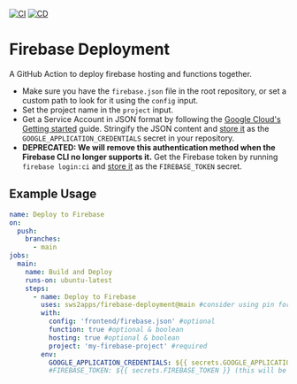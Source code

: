 [![CI](https://github.com/sws2apps/firebase-deployment/actions/workflows/ci.yml/badge.svg)](https://github.com/sws2apps/firebase-deployment/actions/workflows/ci.yml)
[![CD](https://github.com/sws2apps/firebase-deployment/actions/workflows/publish.yml/badge.svg)](https://github.com/sws2apps/firebase-deployment/actions/workflows/publish.yml)

# Firebase Deployment

A GitHub Action to deploy firebase hosting and functions together.

- Make sure you have the `firebase.json` file in the root repository, or set a custom path to look for it using the `config` input.
- Set the project name in the `project` input.
- Get a Service Account in JSON format by following the [Google Cloud's Getting started](https://cloud.google.com/docs/authentication/getting-started) guide. Stringify the JSON content and [store it](https://help.github.com/en/articles/virtual-environments-for-github-actions#creating-and-using-secrets-encrypted-variables) as the `GOOGLE_APPLICATION_CREDENTIALS` secret in your repository.
- **DEPRECATED: We will remove this authentication method when the Firebase CLI no longer supports it.** Get the Firebase token by running `firebase login:ci` and [store it](https://help.github.com/en/articles/virtual-environments-for-github-actions#creating-and-using-secrets-encrypted-variables) as the `FIREBASE_TOKEN` secret.

## Example Usage

```yaml
name: Deploy to Firebase
on:
  push:
    branches:
      - main
jobs:
  main:
    name: Build and Deploy
    runs-on: ubuntu-latest
    steps:
      - name: Deploy to Firebase
        uses: sws2apps/firebase-deployment@main #consider using pin for dependabot auto update
        with:
          config: 'frontend/firebase.json' #optional
          function: true #optional & boolean
          hosting: true #optional & boolean
          project: 'my-firebase-project' #required
        env:
          GOOGLE_APPLICATION_CREDENTIALS: ${{ secrets.GOOGLE_APPLICATION_CREDENTIALS }}
          #FIREBASE_TOKEN: ${{ secrets.FIREBASE_TOKEN }} (this will be removed)
```
